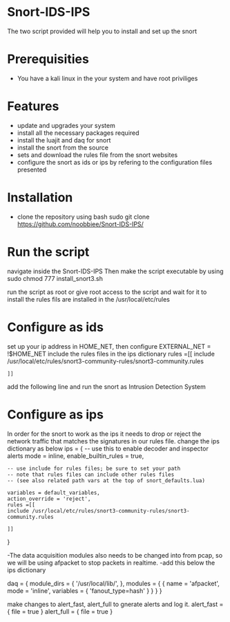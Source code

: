 # Snort-IDS-IPS
The two script provided will help you to install and set up the snort

# Prerequisities
- You have a kali linux in the your system and have root priviliges

# Features
- update and upgrades your system
- install all the necessary packages required
- install the luajit and daq for snort
- install the snort from the source
- sets and download the rules file from the snort websites
- configure the snort as ids or ips by refering to the configuration files presented

# Installation
- clone the repository using bash
  sudo git clone https://github.com/noobbiee/Snort-IDS-IPS/

# Run the script
navigate inside the Snort-IDS-IPS
Then
make the script executable by using
sudo chmod 777 install_snort3.sh

run the script as root or give root access to the script
and wait for it to install 
the rules fils are installed in the /usr/local/etc/rules

# Configure as ids
set up your ip address in HOME_NET, then configure EXTERNAL_NET = !$HOME_NET
include the rules files in the ips dictionary
rules =[[
    include /usr/local/etc/rules/snort3-community-rules/snort3-community.rules
   
    ]]
add the following line and run the snort as Intrusion Detection System

# Configure as ips
In order for the snort to work as the ips it needs to drop or reject the network traffic that matches the signatures in our rules file.
change the ips dictionary as below
ips = {
    -- use this to enable decoder and inspector alerts
    mode = inline,
    enable_builtin_rules = true,
    

    -- use include for rules files; be sure to set your path
    -- note that rules files can include other rules files
    -- (see also related path vars at the top of snort_defaults.lua)

    variables = default_variables,
    action_override = 'reject',
    rules =[[
    include /usr/local/etc/rules/snort3-community-rules/snort3-community.rules
    
    ]]
}

-The data acquisition modules also needs to be changed into from pcap, so we will be using afpacket to stop packets in realtime.
-add this below the ips dictionary

daq = {
	module_dirs = {
		'/usr/local/lib/',
	},
	modules = {
		{
			name = 'afpacket',
			mode = 'inline',
			variables = {
				'fanout_type=hash'
			}
		}
	}
}

make changes to alert_fast, alert_full to gnerate alerts and log it.
alert_fast = { file = true }
alert_full = { file = true }
